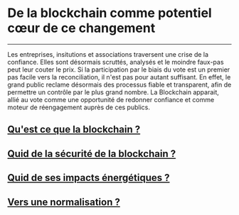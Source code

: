 # De la blockchain comme potentiel cœur de ce changement
---

Les entreprises, insitutions et associations traversent une crise de la confiance. Elles sont désormais scruttés, analysés et le moindre faux-pas peut leur couter le prix. Si la participation par le biais du vote est un premier pas facile vers la reconciliation, il n'est pas pour autant suffisant. En effet, le grand public reclame désormais des processus fiable et transparent, afin de permettre un contrôle par le plus grand nombre. La Blockchain apparait, allié au vote comme une opportunité de redonner confiance et comme moteur de réengagement auprès de ces publics. 

## [Qu'est ce que la blockchain ?](blockchain_potential_change/blockchain_en_details.md)
## [Quid de la sécurité de la blockchain ?](blockchain_potential_change/blockchain_securite.md)
## [Quid de ses impacts énergétiques ?](blockchain_potential_change/impact_energetique.md)
## [Vers une normalisation ?](blockchain_potential_change/blockchain_normalisation.md)
